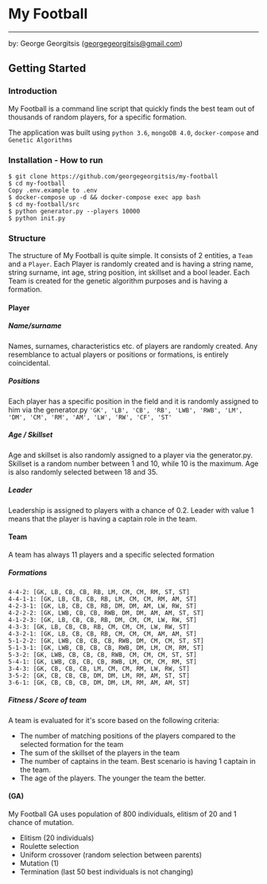 # My Football
---
by:
George Georgitsis (georgegeorgitsis@gmail.com)

## Getting Started

### Introduction
My Football is a command line script that quickly finds the best team out of thousands of random players, for a specific formation. 

The application was built using `python 3.6`, `mongoDB 4.0`, `docker-compose` and `Genetic Algorithms` 


### Installation - How to run
```
$ git clone https://github.com/georgegeorgitsis/my-football
$ cd my-football
Copy .env.example to .env
$ docker-compose up -d && docker-compose exec app bash
$ cd my-football/src
$ python generator.py --players 10000
$ python init.py
```

### Structure 
The structure of My Football is quite simple. It consists of 2 entities, a `Team` and a `Player`.
Each Player is randomly created and is having a string name, string surname, int age, string position, int skillset and a bool leader.
Each Team is created for the genetic algorithm purposes and is having a formation.

#### Player 

##### Name/surname
Names, surnames, characteristics etc. of players are randomly created. Any resemblance to actual players or positions or formations, is entirely coincidental.  

##### Positions
Each player has a specific position in the field and it is randomly assigned to him via the generator.py
`'GK', 'LB', 'CB', 'RB', 'LWB', 'RWB', 'LM', 'DM', 'CM', 'RM', 'AM', 'LW', 'RW', 'CF', 'ST'`

##### Age / Skillset
Age and skillset is also randomly assigned to a player via the generator.py.
Skillset is a random number between 1 and 10, while 10 is the maximum. 
Age is also randomly selected between 18 and 35.

##### Leader
Leadership is assigned to players with a chance of 0.2. Leader with value 1 means that the player 
is having a captain role in the team.

#### Team 
A team has always 11 players and a specific selected formation

##### Formations
```
4-4-2: [GK, LB, CB, CB, RB, LM, CM, CM, RM, ST, ST]
4-4-1-1: [GK, LB, CB, CB, RB, LM, CM, CM, RM, AM, ST]
4-2-3-1: [GK, LB, CB, CB, RB, DM, DM, AM, LW, RW, ST]
4-2-2-2: [GK, LWB, CB, CB, RWB, DM, DM, AM, AM, ST, ST]
4-1-2-3: [GK, LB, CB, CB, RB, DM, CM, CM, LW, RW, ST]
4-3-3: [GK, LB, CB, CB, RB, CM, CM, CM, LW, RW, ST]
4-3-2-1: [GK, LB, CB, CB, RB, CM, CM, CM, AM, AM, ST]
5-1-2-2: [GK, LWB, CB, CB, CB, RWB, DM, CM, CM, ST, ST]
5-1-3-1: [GK, LWB, CB, CB, CB, RWB, DM, LM, CM, RM, ST]
5-3-2: [GK, LWB, CB, CB, CB, RWB, CM, CM, CM, ST, ST]
5-4-1: [GK, LWB, CB, CB, CB, RWB, LM, CM, CM, RM, ST]
3-4-3: [GK, CB, CB, CB, LM, CM, CM, RM, LW, RW, ST]
3-5-2: [GK, CB, CB, CB, DM, DM, LM, RM, AM, ST, ST]
3-6-1: [GK, CB, CB, CB, DM, DM, LM, RM, AM, AM, ST]
```

##### Fitness / Score of team
A team is evaluated for it's score based on the following criteria:
- The number of matching positions of the players compared to the selected formation for the team
- The sum of the skillset of the players in the team
- The number of captains in the team. Best scenario is having 1 captain in the team.
- The age of the players. The younger the team the better.

#### (GA)
My Football GA uses population of 800 individuals, elitism of 20 and 1 chance of mutation.

- Elitism (20 individuals)
- Roulette selection
- Uniform crossover (random selection between parents)
- Mutation (1)
- Termination (last 50 best individuals is not changing)